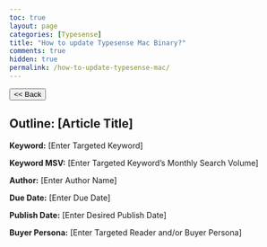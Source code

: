 ```yaml
---
toc: true
layout: page
categories: [Typesense]
title: "How to update Typesense Mac Binary?"
comments: true
hidden: true
permalink: /how-to-update-typesense-mac/
---
```


<button class="back-button" onclick="window.history.back()"><< Back</button>

## Outline: [Article Title]

**Keyword:** [Enter Targeted Keyword]

**Keyword MSV:** [Enter Targeted Keyword’s Monthly Search Volume]

**Author:** [Enter Author Name]

**Due Date:** [Enter Due Date]

**Publish Date:** [Enter Desired Publish Date]

**Buyer Persona:** [Enter Targeted Reader and/or Buyer Persona]

<br>
